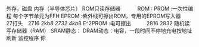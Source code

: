 外存，磁盘
内存（半导体芯片）
ROM只读存储器　　　
ROM :
PROM :一次性编程 每个字节单元为FFH
EPROM :紫外线可擦出ROM，专用的EPROM写入器　　　27打头　2716 2kb*8   2732 4kb*8
E^2PROM :电可擦出　　　2816 2832
随机读写存储器（RAM）
SRAM静态：
DRAM动态：电容，一段时间不停地充电按地址刷新
监控程序
你

